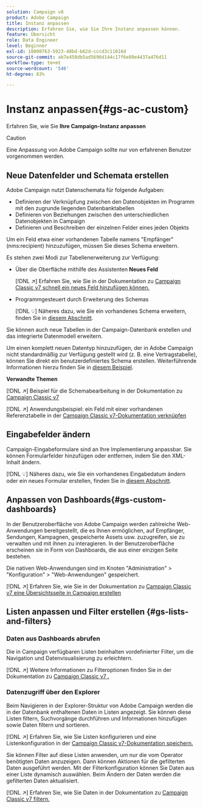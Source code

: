 ```yaml
---
solution: Campaign v8
product: Adobe Campaign
title: Instanz anpassen
description: Erfahren Sie, wie Sie Ihre Instanz anpassen können.
feature: Übersicht
role: Data Engineer
level: Beginner
exl-id: 18000763-5923-48bd-b62d-cccd3c11016d
source-git-commit: ab7e458db5ad5696d144c17f6e89e4437a476d11
workflow-type: tm+mt
source-wordcount: '546'
ht-degree: 83%

---
```


# Instanz anpassen{#gs-ac-custom}

Erfahren Sie, wie Sie **Ihre Campaign-Instanz anpassen**

>[!CAUTION]
>
>Eine Anpassung von Adobe Campaign sollte nur von erfahrenen Benutzer vorgenommen werden.

## Neue Datenfelder und Schemata erstellen

Adobe Campaign nutzt Datenschemata für folgende Aufgaben:

* Definieren der Verknüpfung zwischen den Datenobjekten im Programm mit den zugrunde liegenden Datenbanktabellen
* Definieren von Beziehungen zwischen den unterschiedlichen Datenobjekten in Campaign
* Definieren und Beschreiben der einzelnen Felder eines jeden Objekts

Um ein Feld etwa einer vorhandenen Tabelle namens &quot;Empfänger&quot; (nms:recipient) hinzuzufügen, müssen Sie dieses Schema erweitern.

Es stehen zwei Modi zur Tabellenerweiterung zur Verfügung:

* Über die Oberfläche mithilfe des Assistenten **Neues Feld**

   [!DNL :arrow_upper_right:] Erfahren Sie, wie Sie in der Dokumentation zu  [Campaign Classic v7 schnell ein neues Feld hinzufügen können.](https://experienceleague.adobe.com/docs/campaign-classic/using/configuring-campaign-classic/editing-schemas/new-field-wizard.html?lang=de#configuring-campaign-classic)

* Programmgesteuert durch Erweiterung des Schemas

   [!DNL :bulb:] Näheres dazu, wie Sie ein vorhandenes Schema erweitern, finden Sie in [diesem Abschnitt](../dev/extend-schema.md).


Sie können auch neue Tabellen in der Campaign-Datenbank erstellen und das integrierte Datenmodell erweitern.

Um einen komplett neuen Datentyp hinzuzufügen, der in Adobe Campaign nicht standardmäßig zur Verfügung gestellt wird (z. B. eine Vertragstabelle), können Sie direkt ein benutzerdefiniertes Schema erstellen. Weiterführende Informationen hierzu finden Sie in [diesem Beispiel](../dev/create-schema.md#example--creating-a-contract-table).

**Verwandte Themen**

[!DNL :arrow_upper_right:] Beispiel für die Schemabearbeitung in der Dokumentation zu  [Campaign Classic v7](https://experienceleague.adobe.com/docs/campaign-classic/using/configuring-campaign-classic/editing-schemas/examples-of-schemas-edition.html?lang=de#configuring-campaign-classic)

[!DNL :arrow_upper_right:] Anwendungsbeispiel: ein Feld mit einer vorhandenen Referenztabelle in der  [Campaign Classic v7-Dokumentation verknüpfen](https://experienceleague.adobe.com/docs/campaign-classic/using/configuring-campaign-classic/editing-schemas/examples-of-schemas-edition.html?lang=de#uc-link)


## Eingabefelder ändern

Campaign-Eingabeformulare sind an Ihre Implementierung anpassbar. Sie können Formularfelder hinzufügen oder entfernen, indem Sie den XML-Inhalt ändern.

[!DNL :bulb:] Näheres dazu, wie Sie ein vorhandenes Eingabedatum ändern oder ein neues Formular erstellen, finden Sie in [diesem Abschnitt](../dev/forms.md).

## Anpassen von Dashboards{#gs-custom-dashboards}

In der Benutzeroberfläche von Adobe Campaign werden zahlreiche Web-Anwendungen bereitgestellt, die es Ihnen ermöglichen, auf Empfänger, Sendungen, Kampagnen, gespeicherte Assets usw. zuzugreifen, sie zu verwalten und mit ihnen zu interagieren. In der Benutzeroberfläche erscheinen sie in Form von Dashboards, die aus einer einzigen Seite bestehen.

Die nativen Web-Anwendungen sind im Knoten &quot;Administration&quot; > &quot;Konfiguration&quot; > &quot;Web-Anwendungen&quot; gespeichert.

[!DNL :arrow_upper_right:] Erfahren Sie, wie Sie in der Dokumentation zu  [Campaign Classic v7 eine Übersichtsseite in Campaign erstellen](https://experienceleague.adobe.com/docs/campaign-classic/using/designing-content/web-applications/use-cases--creating-overviews.html?lang=de#creating-a-single-page-web-application)


## Listen anpassen und Filter erstellen {#gs-lists-and-filters}

### Daten aus Dashboards abrufen

Die in Campaign verfügbaren Listen beinhalten vordefinierter Filter, um die Navigation und Datenvisualisierung zu erleichtern.

[!DNL :arrow_upper_right:] Weitere Informationen zu Filteroptionen finden Sie in der Dokumentation zu  [Campaign Classic v7 .](https://experienceleague.adobe.com/docs/campaign-classic/using/getting-started/filtering-data/filtering-options.html?lang=de#about-filtering)


### Datenzugriff über den Explorer

Beim Navigieren in der Explorer-Struktur von Adobe Campaign werden die in der Datenbank enthaltenen Daten in Listen angezeigt. Sie können diese Listen filtern, Suchvorgänge durchführen und Informationen hinzufügen sowie Daten filtern und sortieren.

[!DNL :arrow_upper_right:] Erfahren Sie, wie Sie Listen konfigurieren und eine Listenkonfiguration in der  [Campaign Classic v7-Dokumentation speichern.](https://experienceleague.adobe.com/docs/campaign-classic/using/getting-started/starting-with-adobe-campaign/campaign-workspace/adobe-campaign-ui-lists.html?lang=de#getting-started)


Sie können Filter auf diese Listen anwenden, um nur die vom Operator benötigten Daten anzuzeigen. Dann können Aktionen für die gefilterten Daten ausgeführt werden. Mit der Filterkonfiguration können Sie Daten aus einer Liste dynamisch auswählen. Beim Ändern der Daten werden die gefilterten Daten aktualisiert.

[!DNL :arrow_upper_right:] Erfahren Sie, wie Sie Daten in der Dokumentation zu  [Campaign Classic v7 filtern.](https://experienceleague.adobe.com/docs/campaign-classic/using/getting-started/filtering-data/creating-filters.html?lang=de#typology-of-available-filters)
